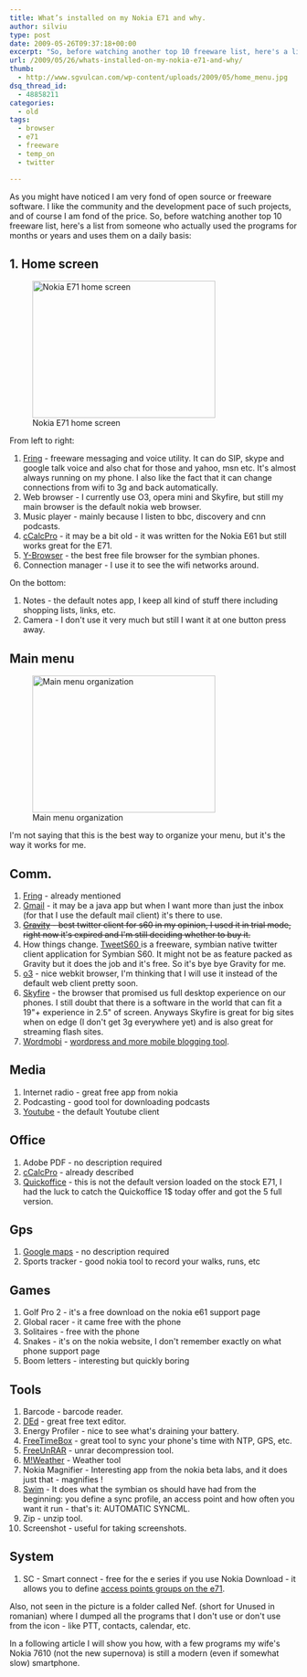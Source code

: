 ```yaml
---
title: What’s installed on my Nokia E71 and why.
author: silviu
type: post
date: 2009-05-26T09:37:18+00:00
excerpt: "So, before watching another top 10 freeware list, here's a list from someone who actually used the programs for months or years and uses them on a daily basis."
url: /2009/05/26/whats-installed-on-my-nokia-e71-and-why/
thumb:
  - http://www.sgvulcan.com/wp-content/uploads/2009/05/home_menu.jpg
dsq_thread_id:
  - 48858211
categories:
  - old
tags:
  - browser
  - e71
  - freeware
  - temp_on
  - twitter

---
```

As you might have noticed I am very fond of open source or freeware software. I like the community and the development pace of such projects, and of course I am fond of the price. So, before watching another top 10 freeware list, here's a list from someone who actually used the programs for months or years and uses them on a daily basis:

## 1. Home screen

<figure id="attachment_37" aria-describedby="caption-attachment-37" style="width: 320px" class="wp-caption aligncenter"><img decoding="async" loading="lazy" class="size-full wp-image-37" title="e71_homescreen" src="http://blog.silviuvulcan.ro/wp-content/uploads/sites/2/2009/05/e71_homescreen.jpg" alt="Nokia E71 home screen" width="320" height="240" /><figcaption id="caption-attachment-37" class="wp-caption-text">Nokia E71 home screen</figcaption></figure>

From left to right:

  1. [Fring][1] - freeware messaging and voice utility. It can do SIP, skype and google talk voice and also chat for those and yahoo, msn etc. It's almost always running on my phone. I also like the fact that it can change connections from wifi to 3g and back automatically.
  2. Web browser - I currently use O3, opera mini and Skyfire, but still my main browser is the default nokia web browser.
  3. Music player - mainly because I listen to bbc, discovery and cnn podcasts.
  4. [cCalcPro][2] - it may be a bit old - it was written for the Nokia E61 but still works great for the E71.
  5. [Y-Browser][3] - the best free file browser for the symbian phones.
  6. Connection manager - I use it to see the wifi networks around.

On the bottom:

  1. Notes - the default notes app, I keep all kind of stuff there including shopping lists, links, etc.
  2. Camera - I don't use it very much but still I want it at one button press away.

## Main menu

<figure id="attachment_40" aria-describedby="caption-attachment-40" style="width: 320px" class="wp-caption aligncenter"><img decoding="async" loading="lazy" class="size-full wp-image-40" title="home_menu_cnv" src="http://blog.silviuvulcan.ro/wp-content/uploads/sites/2/2009/05/home_menu_cnv.jpg" alt="Main menu organization" width="320" height="240" /><figcaption id="caption-attachment-40" class="wp-caption-text">Main menu organization</figcaption></figure>

I'm not saying that this is the best way to organize your menu, but it's the way it works for me.

## Comm.

  1. [Fring][1] - already mentioned
  2. [Gmail][4] - it may be a java app but when I want more than just the inbox (for that I use the default mail client) it's there to use.
  3. <span style="text-decoration: line-through"><a href="http://mobileways.de/products/gravity/gravity/">Gravity</a> - best twitter client for s60 in my opinion, I used it in trial mode, right now it's expired and I'm still deciding whether to buy it.</span>
  4. How things change. <a href="http://www.tweets60.com/" target="_blank" rel="noopener">TweetS60 </a>is a freeware, symbian native twitter client application for Symbian S60. It might not be as feature packed as Gravity but it does the job and it's free. So it's bye bye Gravity for me.
  5. [o3][5] - nice webkit browser, I'm thinking that I will use it instead of the default web client pretty soon.
  6. [Skyfire][6] - the browser that promised us full desktop experience on our phones. I still doubt that there is a software in the world that can fit a 19"+ experience in 2.5" of screen. Anyways Skyfire is great for big sites when on edge (I don't get 3g everywhere yet) and is also great for streaming flash sites.
  7. [Wordmobi][7] - [wordpress and more mobile blogging tool][8].

## Media

  1. Internet radio - great free app from nokia
  2. Podcasting - good tool for downloading podcasts
  3. [Youtube][9] - the default Youtube client

## Office

  1. Adobe PDF - no description required
  2. [cCalcPro][2] - already described
  3. [Quickoffice][10] - this is not the default version loaded on the stock E71, I had the luck to catch the Quickoffice 1$ today offer and got the 5 full version.

## Gps

  1. [Google maps][11] - no description required
  2. Sports tracker - good nokia tool to record your walks, runs, etc

## Games

  1. Golf Pro 2 - it's a free download on the nokia e61 support page
  2. Global racer - it came free with the phone
  3. Solitaires - free with the phone
  4. Snakes - it's on the nokia website, I don't remember exactly on what phone support page
  5. Boom letters - interesting but quickly boring

## Tools

  1. Barcode - barcode reader.
  2. [DEd][12] - great free text editor.
  3. Energy Profiler - nice to see what's draining your battery.
  4. [FreeTimeBox][13] - great tool to sync your phone's time with NTP, GPS, etc.
  5. [FreeUnRAR][13] - unrar decompression tool.
  6. [M!Weather][14] - Weather tool
  7. Nokia Magnifier - Interesting app from the nokia beta labs, and it does just that - magnifies !
  8. [Swim][15] - It does what the symbian os should have had from the beginning: you define a sync profile, an access point and how often you want it run - that's it: AUTOMATIC SYNCML.
  9. Zip - unzip tool.
 10. Screenshot - useful for taking screenshots.

## System

  1. SC - Smart connect - free for the e series if you use Nokia Download - it allows you to define [access points groups on the e71][16].

Also, not seen in the picture is a folder called Nef. (short for Unused in romanian) where I dumped all the programs that I don't use or don't use from the icon - like PTT, contacts, calendar, etc.

In a following article I will show you how, with a few programs my wife's Nokia 7610 (not the new supernova) is still a modern (even if somewhat slow) smartphone.

 [1]: http://www.fring.com/
 [2]: http://home.pacific.net.sg/~welic/cCalc.html
 [3]: http://www.drjukka.com/YBrowser.html
 [4]: http://www.google.com/mobile/nokia_smart/mail.html
 [5]: http://www.o3mobi.com/
 [6]: http://www.skyfire.com/
 [7]: http://wordmobi.googlecode.com/
 [8]: http://www.sgvulcan.com/wordmobi/
 [9]: http://www.google.com/mobile/default/youtube.html
 [10]: http://www.quickoffice.com/
 [11]: http://www.google.com/mobile/default/maps.html
 [12]: http://jbak.ru/en
 [13]: http://blogen.junnikokuki.com/
 [14]: http://www.ubahnstation.net/mweather/
 [15]: http://code.google.com/p/bergamot/wiki/Swim
 [16]: http://www.sgvulcan.com/access-point-groups-on-the-nokia-71/